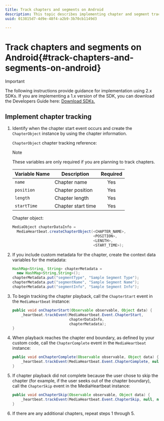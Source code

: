 ```yaml
---
title: Track chapters and segments on Android
description: This topic describes implementing chapter and segment tracking using the Media SDK on Android.
uuid: 013815d7-4d9e-48f4-a2b9-3b70cb1149d3

---
```


# Track chapters and segments on Android{#track-chapters-and-segments-on-android}

>[!IMPORTANT]
>
>The following instructions provide guidance for implementation using 2.x SDKs. If you are implementing a 1.x version of the SDK, you can download the Developers Guide here: [Download SDKs.](/help/sdk-implement/download-sdks.md)

## Implement chapter tracking

1. Identify when the chapter start event occurs and create the `ChapterObject` instance by using the chapter information.

    `ChapterObject` chapter tracking reference:  
 
    >[!NOTE]
    >
    >These variables are only required if you are planning to track chapters.
 
    | Variable Name | Description | Required |
    | --- | --- | :---: |
    | `name` | Chapter name | Yes |
    | `position` | Chapter position | Yes |
    | `length` | Chapter length | Yes |
    | `startTime` | Chapter start time | Yes |
 
    Chapter object: 
 
    ```java
    MediaObject chapterDataInfo =  
      MediaHeartbeat.createChapterObject(<CHAPTER_NAME>,  
                                         <POSITION>,  
                                         <LENGTH>,  
                                         <START_TIME>);
    ```

1. If you include custom metadata for the chapter, create the context data variables for the metadata: 

    ```java
    HashMap<String, String> chapterMetadata =  
      new HashMap<String,String>(); 
    chapterMetadata.put("segmentType", "Sample Segment Type"); 
    chapterMetadata.put("segmentName", "Sample Segment Name"); 
    chapterMetadata.put("segmentInfo", "Sample Segment Info");
    ```

1. To begin tracking the chapter playback, call the `ChapterStart` event in the `MediaHeartbeat` instance: 

    ```java
    public void onChapterStart(Observable observable, Object data) {  
        _heartbeat.trackEvent(MediaHeartbeat.Event.ChapterStart,  
                              chapterDataInfo,  
                              chapterMetadata); 
    }
    ```

1. When playback reaches the chapter end boundary, as defined by your custom code, call the `ChapterComplete` event in the `MediaHeartbeat` instance: 

    ```java
    public void onChapterComplete(Observable observable, Object data) {  
        _heartbeat.trackEvent(MediaHeartbeat.Event.ChapterComplete, null, null); 
    }
    ```

1. If chapter playback did not complete because the user chose to skip the chapter (for example, if the user seeks out of the chapter boundary), call the `ChapterSkip` event in the MediaHeartbeat instance: 

    ```java
    public void onChapterSkip(Observable observable, Object data) {  
        _heartbeat.trackEvent(MediaHeartbeat.Event.ChapterSkip, null, null); 
    }
    ```

1. If there are any additional chapters, repeat steps 1 through 5.

